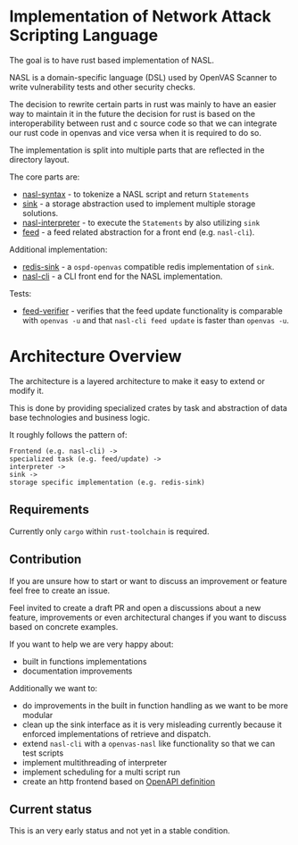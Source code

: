 # Implementation of Network Attack Scripting Language

The goal is to have rust based implementation of NASL.

NASL is a domain-specific language (DSL) used by OpenVAS Scanner to write vulnerability tests and other security checks.

The decision to rewrite certain parts in rust was mainly to have an easier way to maintain it in the future the decision for rust is based on the interoperability between rust and c source code so that we can integrate our rust code in openvas and vice versa when it is required to do so.

The implementation is split into multiple parts that are reflected in the directory layout.

The core parts are:

- [nasl-syntax](./nasl-syntax/) - to tokenize a NASL script and return `Statements`
- [sink](./sink/) - a storage abstraction used to implement multiple storage solutions.
- [nasl-interpreter](./nasl-interpreter/) - to execute the `Statements` by also utilizing `sink`
- [feed](./feed) - a feed related abstraction for a front end (e.g. `nasl-cli`).

Additional implementation:
- [redis-sink](./redis-sink/) - a `ospd-openvas` compatible redis implementation of `sink`.
- [nasl-cli](./nasl-cli/) - a CLI front end for the NASL implementation.

Tests:
- [feed-verifier](./feed-verifier) - verifies that the feed update functionality is comparable with `openvas -u` and that `nasl-cli feed update` is faster than `openvas -u`.

# Architecture Overview

The architecture is a layered architecture to make it easy to extend or modify it.

This is done by providing specialized crates by task and abstraction of data base technologies and business logic.

It roughly follows the pattern of:

```text
Frontend (e.g. nasl-cli) -> 
specialized task (e.g. feed/update) ->
interpreter ->
sink ->
storage specific implementation (e.g. redis-sink)
```

## Requirements

Currently only `cargo` within `rust-toolchain` is required.

## Contribution

If you are unsure how to start or want to discuss an improvement or feature feel free to create an issue.

Feel invited to create a draft PR and open a discussions about a new feature, improvements or even architectural changes if you want to discuss based on concrete examples.

If you want to help we are very happy about:

- built in functions implementations
- documentation improvements

Additionally we want to:

- do improvements in the built in function handling as we want to be more modular
- clean up the sink interface as it is very misleading currently because it enforced implementations of retrieve and dispatch.
- extend `nasl-cli` with a `openvas-nasl` like functionality so that we can test scripts
- implement multithreading of interpreter
- implement scheduling for a multi script run
- create an http frontend based on [OpenAPI definition](./doc/openapi.yml)

## Current status

This is an very early status and not yet in a stable condition.
